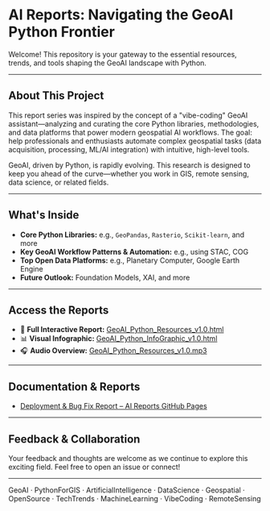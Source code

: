 # AI Reports: Navigating the GeoAI Python Frontier

Welcome! This repository is your gateway to the essential resources, trends, and tools shaping the GeoAI landscape with Python.

---

## About This Project

This report series was inspired by the concept of a "vibe-coding" GeoAI assistant—analyzing and curating the core Python libraries, methodologies, and data platforms that power modern geospatial AI workflows. The goal: help professionals and enthusiasts automate complex geospatial tasks (data acquisition, processing, ML/AI integration) with intuitive, high-level tools.

GeoAI, driven by Python, is rapidly evolving. This research is designed to keep you ahead of the curve—whether you work in GIS, remote sensing, data science, or related fields.

---

## What's Inside

- **Core Python Libraries:** e.g., `GeoPandas`, `Rasterio`, `Scikit-learn`, and more
- **Key GeoAI Workflow Patterns & Automation:** e.g., using STAC, COG
- **Top Open Data Platforms:** e.g., Planetary Computer, Google Earth Engine
- **Future Outlook:** Foundation Models, XAI, and more

---

## Access the Reports

- 📄 **Full Interactive Report:** [GeoAI_Python_Resources_v1.0.html](https://gustavoemc.github.io/ai-reports/reports/GeoAI_Python_Resources_v1.0.html)
- 📊 **Visual Infographic:** [GeoAI_Python_InfoGraphic_v1.0.html](https://gustavoemc.github.io/ai-reports/reports/GeoAI_Python_InfoGraphic_v1.0.html)
- 🎧 **Audio Overview:** [GeoAI_Python_Resources_v1.0.mp3](https://gustavoemc.github.io/ai-reports/reports/GeoAI_Python_Resources_v1.0.mp3)

---

## Documentation & Reports

- [Deployment & Bug Fix Report – AI Reports GitHub Pages](docs/notes/Deployment_Report_AI_Reports_GitHub_Pages_v1.0.md)

---

## Feedback & Collaboration

Your feedback and thoughts are welcome as we continue to explore this exciting field. Feel free to open an issue or connect!

---

GeoAI · PythonForGIS · ArtificialIntelligence · DataScience · Geospatial · OpenSource · TechTrends · MachineLearning · VibeCoding · RemoteSensing
